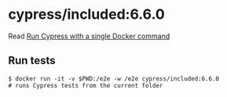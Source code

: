 <!--
WARNING: this file was autogenerated by generate-included-image.js using

    npm run add:included -- 6.6.0 cypress/browsers:node12.18.3-chrome87-ff82
-->

# cypress/included:6.6.0

Read [Run Cypress with a single Docker command][blog post url]

## Run tests

```shell
$ docker run -it -v $PWD:/e2e -w /e2e cypress/included:6.6.0
# runs Cypress tests from the current folder
```

[blog post url]: https://www.cypress.io/blog/2019/05/02/run-cypress-with-a-single-docker-command/

